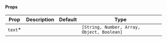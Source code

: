 #### Props

| Prop     | Description | Default | Type                                       |
| -------- | ----------- | ------- | ------------------------------------------ |
| `text`\* |             |         | `[String, Number, Array, Object, Boolean]` |
